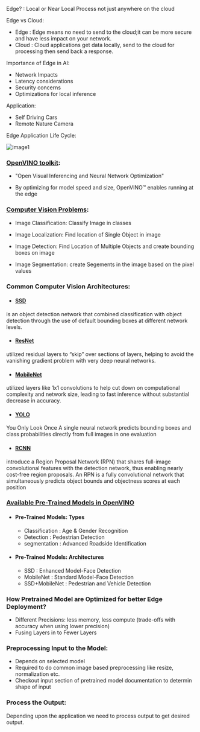 Edge? : Local or Near Local Process not just anywhere on the cloud

Edge vs Cloud:
* Edge  : Edge means no need to send to the cloud;it can be more secure and have less impact on your network.
* Cloud : Cloud applications get data locally, send to the cloud for processing then send back a response. 

Importance of Edge in AI:
* Network Impacts
* Latency considerations
* Security concerns
* Optimizations for local inference

Application:
* Self Driving Cars
* Remote Nature Camera

Edge Application Life Cycle:

![image1](https://github.com/bhadreshpsavani/MachineLearningOnEdge/blob/master/images/edgeApplicationLifeCycle.png)

### [OpenVINO toolkit](https://software.intel.com/en-us/openvino-toolkit):

- "Open Visual Inferencing and Neural Network Optimization"

-  By optimizing for model speed and size, OpenVINO™ enables running at the edge

### [Computer Vision Problems](https://medium.com/analytics-vidhya/image-classification-vs-object-detection-vs-image-segmentation-f36db85fe81):
* Image Classification: Classify Image in classes

* Image Localization: Find location of Single Object in image

* Image Detection: Find Location of Multiple Objects and create bounding boxes on image

* Image Segmentation: create Segements in the image based on the pixel values 


### Common Computer Vision Architectures:

* #### [SSD](https://arxiv.org/abs/1512.02325) #### 
is an object detection network that combined classification with object detection through the use of default bounding boxes at different network levels. 

* #### [ResNet](https://arxiv.org/abs/1512.03385) #### 
utilized residual layers to “skip” over sections of layers, helping to avoid the vanishing gradient problem with very deep neural networks. 

* #### [MobileNet](https://arxiv.org/abs/1704.04861) #### 
utilized layers like 1x1 convolutions to help cut down on computational complexity and network size, leading to fast inference without substantial decrease in accuracy.

* #### [YOLO](https://arxiv.org/abs/1506.02640) ####
You Only Look Once
A single neural network predicts bounding boxes and class probabilities directly from full images in one evaluation

* #### [RCNN](https://arxiv.org/pdf/1311.2524.pdf) ####

introduce a Region Proposal Network (RPN) that shares full-image convolutional features with the detection network, thus enabling nearly cost-free region proposals. An RPN is a fully convolutional network that simultaneously predicts object bounds and objectness scores at each position


### [Available Pre-Trained Models in OpenVINO](https://software.intel.com/en-us/openvino-toolkit/documentation/pretrained-models)

* #### Pre-Trained Models: Types
    * Classification : Age & Gender Recognition
    * Detection : Pedestrian Detection
    * segmentation : Advanced Roadside Identification
    
* #### Pre-Trained Models: Architectures
    * SSD : Enhanced Model-Face Detection
    * MobileNet : Standard Model-Face Detection
    * SSD+MobileNet : Pedestrian and Vehicle Detection
    
### How Pretrained Model are Optimized for better Edge Deployment? ###
* Different Precisions: less memory, less compute (trade-offs with accuracy when using lower precision)
* Fusing Layers in to Fewer Layers

### Preprocessing Input to the Model: ###
* Depends on selected model
* Required to do common image based preprocessing like resize, normalization etc.
* Checkout input section of pretrained model documentation to determin shape of input

### Process the Output: ###
Depending upon the application we need to process output to get desired output.

